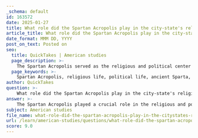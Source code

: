```yaml
---
_schema: default
id: 163572
date: 2025-01-27
title: What role did the Spartan Acropolis play in the city-state's religious and political life?
article_title: What role did the Spartan Acropolis play in the city-state's religious and political life?
date_format: MMM DD, YYYY
post_on_text: Posted on
seo:
  title: QuickTakes | American studies
  page_description: >-
    The Spartan Acropolis served as the religious and political center of ancient Sparta, housing significant temples and reinforcing the city's values of strength, discipline, and community.
  page_keywords: >-
    Spartan Acropolis, religious life, political life, ancient Sparta, Temple of Athena Chalkioikos, rituals, ceremonies, communal activities, Spartan identity, military strength, agoge, cultural center, spiritual identity
author: QuickTakes
question: >-
    What role did the Spartan Acropolis play in the city-state's religious and political life?
answer: >-
    The Spartan Acropolis played a crucial role in the religious and political life of ancient Sparta, serving as the city's religious and cultural center. Located on a hill overlooking the city, it housed significant temples, most notably the Temple of Athena Chalkioikos, dedicated to the goddess Athena. This temple was central to Spartan worship and reflected the city's values of strength, discipline, and military prowess.\n\nIn terms of religious life, the acropolis was a site for various rituals and ceremonies that were integral to Spartan society. The worship of Athena, in particular, was vital as she was considered a protector of the city and its warriors. The acropolis thus functioned as a focal point for communal religious activities, reinforcing the spiritual and cultural identity of the Spartans.\n\nPolitically, the acropolis symbolized Spartan identity and power. While it was less grand than the Acropolis of Athens, its layout and the temples it housed emphasized Sparta's prioritization of military strength over artistic expression. The acropolis served as a reminder of the Spartan commitment to their unique social structure and values, which were centered around the agoge (the rigorous education and training program for Spartan boys) and the militaristic lifestyle.\n\nOverall, the Spartan Acropolis was not just a religious site but also a representation of the political and cultural ethos of Sparta, reflecting the city's focus on discipline, strength, and communal identity.
subject: American studies
file_name: what-role-did-the-spartan-acropolis-play-in-the-citystates-religious-and-political-life.md
url: /learn/american-studies/questions/what-role-did-the-spartan-acropolis-play-in-the-citystates-religious-and-political-life
score: 9.0
---
```


&nbsp;